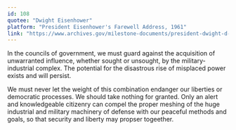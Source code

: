 ```yaml
---
id: 108
quotee: "Dwight Eisenhower"
platform: "President Eisenhower's Farewell Address, 1961"
link: "https://www.archives.gov/milestone-documents/president-dwight-d-eisenhowers-farewell-address"
---
```


In the councils of government, we must guard against the acquisition of unwarranted influence, whether sought or unsought, by the military-industrial complex. The potential for the disastrous rise of misplaced power exists and will persist.

We must never let the weight of this combination endanger our liberties or democratic processes. We should take nothing for granted. Only an alert and knowledgeable citizenry can compel the proper meshing of the huge industrial and military machinery of defense with our peaceful methods and goals, so that security and liberty may propser togeether.
